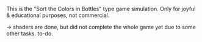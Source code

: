 This is the "Sort the Colors in Bottles" type game simulation. Only for joyful & educational purposes, not commercial. 


-> shaders are done, but did not complete the whole game yet due to some other tasks. to-do.
